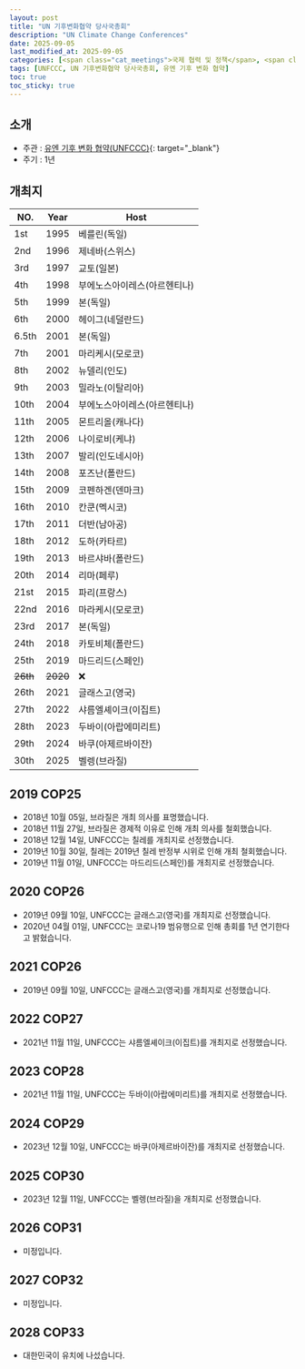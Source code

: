 ```yaml
---
layout: post
title: "UN 기후변화협약 당사국총회"
description: "UN Climate Change Conferences"
date: 2025-09-05
last_modified_at: 2025-09-05
categories: [<span class="cat_meetings">국제 협력 및 정책</span>, <span class="cat_meetings">유엔 기후 변화 협약(UNFCCC)</span>]
tags: [UNFCCC, UN 기후변화협약 당사국총회, 유엔 기후 변화 협약]
toc: true
toc_sticky: true
---
```

## 소개
* 주관 : [유엔 기후 변화 협약(UNFCCC)](https://unfccc.int/){: target="_blank"}
* 주기 : 1년

## 개최지

<html>
    <head>
        <meta charset="UTF-8">
    </head>
    <body>
        <table>
            <thead>
                <tr class="header-row">
                    <th class="col-no">NO.</th>
                    <th class="col-year">Year</th>
                    <th class="col-host">Host</th>
                </tr>
            </thead>
            <tbody>
                <tr>
                    <td>1st</td>
                    <td>1995</td>
                    <td>베를린(독일)</td>
                </tr>
                <tr>
                    <td>2nd</td>
                    <td>1996</td>
                    <td>제네바(스위스)</td>
                </tr>
                <tr>
                    <td>3rd</td>
                    <td>1997</td>
                    <td>교토(일본)</td>
                </tr>
                <tr>
                    <td>4th</td>
                    <td>1998</td>
                    <td>부에노스아이레스(아르헨티나)</td>
                </tr>
                <tr>
                    <td>5th</td>
                    <td>1999</td>
                    <td>본(독일)</td>
                </tr>
                <tr>
                    <td>6th</td>
                    <td>2000</td>
                    <td>헤이그(네덜란드)</td>
                </tr>
                <tr>
                    <td>6.5th</td>
                    <td>2001</td>
                    <td>본(독일)</td>
                </tr>
                <tr>
                    <td>7th</td>
                    <td>2001</td>
                    <td>마리케시(모로코)</td>
                </tr>
                <tr>
                    <td>8th</td>
                    <td>2002</td>
                    <td>뉴델리(인도)</td>
                </tr>
                <tr>
                    <td>9th</td>
                    <td>2003</td>
                    <td>밀라노(이탈리아)</td>
                </tr>
                <tr>
                    <td>10th</td>
                    <td>2004</td>
                    <td>부에노스아이레스(아르헨티나)</td>
                </tr>
                <tr>
                    <td>11th</td>
                    <td>2005</td>
                    <td>몬트리올(캐나다)</td>
                </tr>
                <tr>
                    <td>12th</td>
                    <td>2006</td>
                    <td>나이로비(케냐)</td>
                </tr>
                <tr>
                    <td>13th</td>
                    <td>2007</td>
                    <td>발리(인도네시아)</td>
                </tr>
                <tr>
                    <td>14th</td>
                    <td>2008</td>
                    <td>포즈난(폴란드)</td>
                </tr>
                <tr>
                    <td>15th</td>
                    <td>2009</td>
                    <td>코펜하겐(덴마크)</td>
                </tr>
                <tr>
                    <td>16th</td>
                    <td>2010</td>
                    <td>칸쿤(멕시코)</td>
                </tr>
                <tr>
                    <td>17th</td>
                    <td>2011</td>
                    <td>더반(남아공)</td>
                </tr>
                <tr>
                    <td>18th</td>
                    <td>2012</td>
                    <td>도하(카타르)</td>
                </tr>
                <tr>
                    <td>19th</td>
                    <td>2013</td>
                    <td>바르샤바(폴란드)</td>
                </tr>
                <tr>
                    <td>20th</td>
                    <td>2014</td>
                    <td>리마(페루)</td>
                </tr>
                <tr>
                    <td>21st</td>
                    <td>2015</td>
                    <td>파리(프랑스)</td>
                </tr>
                <tr>
                    <td>22nd</td>
                    <td>2016</td>
                    <td>마라케시(모로코)</td>
                </tr>
                <tr>
                    <td>23rd</td>
                    <td>2017</td>
                    <td>본(독일)</td>
                </tr>
                <tr>
                    <td>24th</td>
                    <td>2018</td>
                    <td>카토비체(폴란드)</td>
                </tr>
                <tr>
                    <td>25th</td>
                    <td>2019</td>
                    <td>마드리드(스페인)</td>
                </tr>
                <tr>
                    <td><del>26th</del></td>
                    <td><del>2020</del></td>
                    <td>❌</td>
                </tr>
                <tr>
                    <td>26th</td>
                    <td>2021</td>
                    <td>글래스고(영국)</td>
                </tr>
                <tr>
                    <td>27th</td>
                    <td>2022</td>
                    <td>샤름엘셰이크(이집트)</td>
                </tr>
                <tr>
                    <td>28th</td>
                    <td>2023</td>
                    <td>두바이(아랍에미리트)</td>
                </tr>
                <tr>
                    <td>29th</td>
                    <td>2024</td>
                    <td>바쿠(아제르바이잔)</td>
                </tr>
                <tr>
                    <td>30th</td>
                    <td>2025</td>
                    <td>벨렝(브라질)</td>
                </tr>
            </tbody>
        </table>
    </body>
</html>

## 2019 COP25
* 2018년 10월 05일, 브라질은 개최 의사를 표명했습니다.
* 2018년 11월 27일, 브라질은 경제적 이유로 인해 개최 의사를 철회했습니다.
* 2018년 12월 14일, UNFCCC는 칠레를 개최지로 선정했습니다.
* 2019년 10월 30일, 칠레는 2019년 칠레 반정부 시위로 인해 개최 철회했습니다.
* 2019년 11월 01일, UNFCCC는 <span class="foreign-host">마드리드(스페인)</span>를 개최지로 선정했습니다.

## 2020 COP26
* 2019년 09월 10일, UNFCCC는 글래스고(영국)를 개최지로 선정했습니다.
* 2020년 04월 01일, UNFCCC는 코로나19 범유행으로 인해 총회를 1년 연기한다고 밝혔습니다.

## 2021 COP26
* 2019년 09월 10일, UNFCCC는 <span class="foreign-host">글래스고(영국)</span>를 개최지로 선정했습니다.

## 2022 COP27
* 2021년 11월 11일, UNFCCC는 <span class="foreign-host">샤름엘셰이크(이집트)</span>를 개최지로 선정했습니다.

## 2023 COP28
* 2021년 11월 11일, UNFCCC는 <span class="foreign-host">두바이(아랍에미리트)</span>를 개최지로 선정했습니다.

## 2024 COP29
* 2023년 12월 10일, UNFCCC는 <span class="foreign-host">바쿠(아제르바이잔)</span>를 개최지로 선정했습니다.

## 2025 COP30
* 2023년 12월 11일, UNFCCC는 <span class="foreign-host">벨렝(브라질)</span>을 개최지로 선정했습니다.

## 2026 COP31
* 미정입니다.

## 2027 COP32
* 미정입니다.

## 2028 COP33
* 대한민국이 유치에 나섰습니다.

